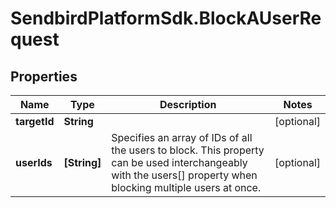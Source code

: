 # SendbirdPlatformSdk.BlockAUserRequest

## Properties

Name | Type | Description | Notes
------------ | ------------- | ------------- | -------------
**targetId** | **String** |  | [optional] 
**userIds** | **[String]** | Specifies an array of IDs of all the users to block. This property can be used interchangeably with the users[] property when blocking multiple users at once. | [optional] 


